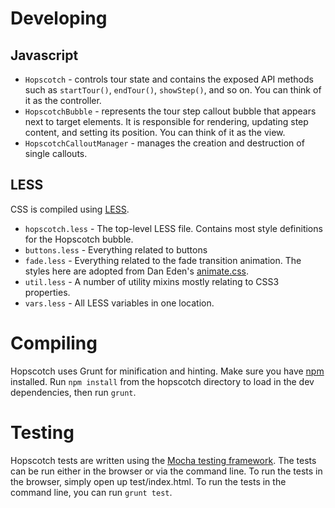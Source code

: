 Developing
==========

Javascript
----------
* `Hopscotch` - controls tour state and contains the exposed API methods such as `startTour()`, `endTour()`, `showStep()`, and so on. You can think of it as the controller.
* `HopscotchBubble` - represents the tour step callout bubble that appears next to target elements. It is responsible for rendering, updating step content, and setting its position. You can think of it as the view.
* `HopscotchCalloutManager` - manages the creation and destruction of single callouts.

LESS
----
CSS is compiled using [LESS](http://lesscss.org/).

* `hopscotch.less` - The top-level LESS file. Contains most style definitions for the Hopscotch bubble.
* `buttons.less` - Everything related to buttons
* `fade.less` - Everything related to the fade transition animation. The styles here are adopted from Dan Eden's [animate.css](http://daneden.me/animate/).
* `util.less` - A number of utility mixins mostly relating to CSS3 properties.
* `vars.less` - All LESS variables in one location.

Compiling
=========
Hopscotch uses Grunt for minification and hinting. Make sure you have [npm](https//npmjs.org) installed. Run `npm install` from the hopscotch directory to load in the dev dependencies, then run `grunt`.

Testing
=======
Hopscotch tests are written using the [Mocha testing framework](http://visionmedia.github.io/mocha/). The tests can be run either in the browser or via the command line. To run the tests in the browser, simply open up test/index.html. To run the tests in the command line, you can run `grunt test`.
